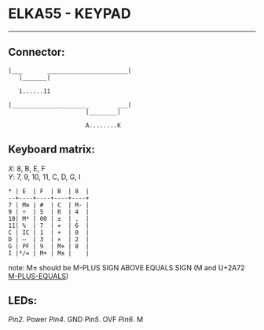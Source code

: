 # ELKA55 - KEYPAD
--------------------------------------------------------------------------------

## Connector:

	|___       _______________________|
	   |_______|

	   1......11

	|______________________        ___|
	                      |________|

	                      A........K


## Keyboard matrix:
	
*X*: 8, B, E, F  
*Y*: 7, 9, 10, 11, C, D, G, I

	* | E  | F  | B  | 8  |
	--+----+----+----+----+
	7 | M≡ | #  | C  | M- |
	9 | ÷  | 5  | R  | 4  |
	10| M* | 00 | ±  | ,  |
	11| %  | 7  | ⋄  | 6  |
	C | IC | 1  | +  | 0  |
	D | –  | 3  | ×  | 2  |
	G | PF | 9  | M⋄ | 8  |
	I |*/= | M+ | M± |    |

note:	M± should be M-PLUS SIGN ABOVE EQUALS SIGN
	(M and U+2A72 [M-PLUS-EQUALS])

## LEDs:

*Pin2*. Power
*Pin4*. GND
*Pin5*. OVF
*Pin6*. M



[M-PLUS-EQUALS]: http://goo.gl/3PXQU
